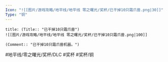 ```yaml
---
Icon: "![[图片/游戏攻略/地平线/地平线 零之曙光/奖杯/已干掉10只霜爪兽.png|30]]"
Type: "铜"
---
```

```ad-common-bronze-trophy
title: (Title:: "已干掉10只霜爪兽")
![[图片/游戏攻略/地平线/地平线 零之曙光/奖杯/已干掉10只霜爪兽.png|100]]

(Comment:: "已干掉10只霜爪兽机器。")
```

#地平线/零之曙光/奖杯/DLC #奖杯 #奖杯/铜
